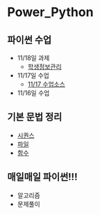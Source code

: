 # Power_Python
## 파이썬 수업 
  - 11/18일 과제
    - [학생정보관리](task/과제_학생정보프로그램.md)
  - 11/17일 수업
    - [11/17 수업소스](day1117/code_lab1.ipynb)
  - 11/16일 수업
## 기본 문법 정리
  - [시퀀스](code/Sequence_0.ipynb)
  - [파일](code/File_0.ipynb)
  - [함수](code/.ipynb)
## 매일매일 파이썬!!!
  - 알고리즘
  - 문제풀이
